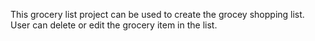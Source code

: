 This grocery list project can be used to create the grocey shopping list. User can delete or edit the grocery item in the list.
